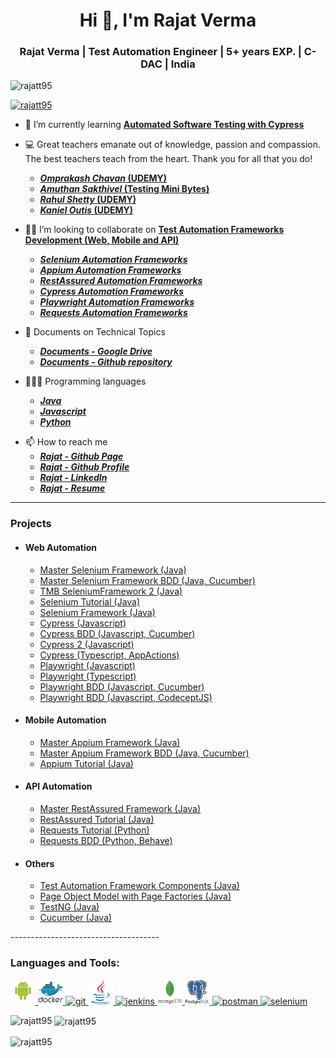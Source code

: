 <h1 align="center">Hi 👋, I'm Rajat Verma</h1>
<h3 align="center">Rajat Verma  |  Test Automation Engineer  |  5+ years EXP.  |  C-DAC |  India</h3>
								
<p align="left"> <img src="https://komarev.com/ghpvc/?username=rajatt95&label=Profile%20views&color=0e75b6&style=flat" alt="rajatt95" /> </p>

<p align="left"> <a href="https://github.com/ryo-ma/github-profile-trophy"><img src="https://github-profile-trophy.vercel.app/?username=rajatt95" alt="rajatt95" /></a> </p>

- 🌱 I’m currently learning <a href ="https://www.udemy.com/course/automated-testing-with-cypress">
	<b> Automated Software Testing with Cypress </b> </a>
	
- 💻 Great teachers emanate out of knowledge, passion and compassion. The best teachers teach from the heart. Thank you for all that you do!
	- <a href="https://github.com/stars/rajatt95/lists/udemy-omprakash-chavan"> <b> <i> Omprakash Chavan </i> (UDEMY) </b> </a>
	- <a href="https://github.com/stars/rajatt95/lists/testing-mini-bytes-amuthan"> <b> <i> Amuthan Sakthivel </i> (Testing Mini Bytes) </b> </a>
	- <a href="https://github.com/stars/rajatt95/lists/udemy-rahul-shetty"> <b> <i> Rahul Shetty </i> (UDEMY) </b> </a>
	- <a href="https://github.com/stars/rajatt95/lists/udemy-kaniel-outis"> <b> <i> Kaniel Outis </i> (UDEMY) </b> </a>
	

<!-- - All of my projects are available at <a href="https://github.com/rajatt95"><b>Rajat - Github Profile</b></a>
 -->
<!-- - 💻 All of my projects are available at <a href="https://github.com/rajatt95"><b>Rajat - Github Profile</b></a> -->

- 👨‍💻 I’m looking to collaborate on <a href="https://github.com/rajatt95"><b> Test Automation Frameworks Development (Web, Mobile and API)</b></a>
	- <a href="https://github.com/stars/rajatt95/lists/selenium-automation-frameworks"> <b> <i> Selenium Automation Frameworks </i> </b> </a>
	- <a href="https://github.com/stars/rajatt95/lists/appium-automation-frameworks"> <b> <i> Appium Automation Frameworks </i> </b> </a>	
	- <a href="https://github.com/stars/rajatt95/lists/restassured-automation-framework"> <b> <i> RestAssured Automation Frameworks </i> </b> </a>
	- <a href="https://github.com/stars/rajatt95/lists/cypress-automation-frameworks"> <b> <i> Cypress Automation Frameworks </i> </b> </a>
	- <a href="https://github.com/stars/rajatt95/lists/playwright-automation-frameworks"> <b> <i> Playwright Automation Frameworks </i> </b> </a>
	- <a href="https://github.com/stars/rajatt95/lists/requests-automation-framework"> <b> <i> Requests Automation Frameworks </i> </b> </a>



- 📄 Documents on Technical Topics 
	- <a href="https://drive.google.com/drive/folders/1tne9pZjgWvfrS0l9tVHs6k1jnQHpTLoA?usp=sharing"> <b> <i> Documents - Google Drive </i> </b> </a>
	- <a href="https://github.com/rajatt95/Documents"> <b> <i> Documents - Github repository </i> </b> </a>	

- 👨🏽‍💻 Programming languages
	- <a href="https://github.com/stars/rajatt95/lists/programming-language-java"> <b> <i> Java </i> </b> </a>
	- <a href="https://github.com/stars/rajatt95/lists/programming-language-javascript"> <b> <i> Javascript </i> </b> </a>
	- <a href="https://github.com/stars/rajatt95/lists/programming-language-python"> <b> <i> Python </i> </b> </a>


<!-- - 📫 How to reach me **rajatvermaa95@gmail.com** and <a href="https://rajatt95.github.io/"> <b> Rajat Github Page</b></a>
 -->
- 📫 How to reach me 
	- <a href="https://rajatt95.github.io/"> <b> <i> Rajat - Github Page </i> </b> </a>	
	- <a href="https://github.com/rajatt95/"> <b> <i> Rajat - Github Profile </i> </b> </a>	
	- <a href="https://www.linkedin.com/in/rajat-v-3b0685128/"> <b> <i> Rajat - LinkedIn </i> </b> </a>	
	- <a href="https://drive.google.com/drive/folders/10thl_mWevemQHabVzpY_a2ie1BG13rUk?usp=sharing"> <b> <i> Rajat - Resume </i> </b> </a>	
 
<!-- 
<h3 align="left">Connect with me:</h3>
<p align="left"> <a href="https://linkedin.com/in/rajat-v-3b0685128/" target="blank"><img align="center" src="https://raw.githubusercontent.com/rahuldkjain/github-profile-readme-generator/master/src/images/icons/Social/linked-in-alt.svg" alt="rajat-v-3b0685128/" height="30" width="40" /></a></p>
 -->
<!-- <ul class="icons">
	<li><a href="https://www.linkedin.com/in/rajat-v-3b0685128/" class="icon brands fa-linkedin"><span class="label">LinkedIn</span></a></li>
	<li><a href="https://github.com/rajatt95" class="icon brands fa-github"><span class="label">GitHub</span></a></li>
	<li><a href="https://rajatt95.github.io/" class="icon brands fa-github-alt"><span class="label">GitHub Page</span></a></li>
</ul> -->
-------------------------------------
<article>
	<h3>Projects</h3>
		<ul>
			<li><h4>Web Automation</h4></li>
			<ul style="list-style-type:circle">
				<li> <a href="https://github.com/rajatt95/MasterSeleniumFramework">Master Selenium Framework (Java)</a> </li>
				<li> <a href="https://github.com/rajatt95/MasterSeleniumFramework_BDD">Master Selenium Framework BDD (Java, Cucumber)</a> </li>
				<li> <a href="https://github.com/rajatt95/TMB_SeleniumFramework2">TMB SeleniumFramework 2 (Java)</a> </li>
				<li> <a href="https://github.com/rajatt95/Final_Selenium_Tutorial">Selenium Tutorial (Java)</a> </li>
				<li> <a href="https://github.com/rajatt95/Final_Framework_Selenium_TestNG">Selenium Framework (Java)</a> </li>
				<li> <a href="https://github.com/rajatt95/Cypress_JS">Cypress (Javascript)</a> </li>
				<li> <a href="https://github.com/rajatt95/Cypress_JS_BDD">Cypress BDD (Javascript, Cucumber)</a> </li>
				<li> <a href="https://github.com/rajatt95/Cypress_JS">Cypress 2 (Javascript)</a> </li>
				<li> <a href="https://github.com/rajatt95/Cypress_JS">Cypress (Typescript, AppActions)</a> </li>
				<li> <a href="https://github.com/rajatt95/Playwright_JS">Playwright (Javascript)</a> </li>
				<li> <a href="https://github.com/rajatt95/Playwright_TS">Playwright (Typescript)</a> </li>
				<li> <a href="https://github.com/rajatt95/Playwright_JS_BDD">Playwright BDD (Javascript, Cucumber)</a> </li>
				<li> <a href="https://github.com/rajatt95/Playwright_JS_BDD_CodeceptJS/">Playwright BDD (Javascript, CodeceptJS)</a> </li>
			</ul>
		</ul>
		<ul>
			<li><h4>Mobile Automation</h4></li>
			<ul style="list-style-type:circle">
				<li> <a target="_blank" href="https://github.com/rajatt95/MasterAppiumFramework">Master Appium Framework (Java)</a> </li>
				<li> <a target="_blank" href="https://github.com/rajatt95/MasterAppiumFramework_BDD">Master Appium Framework BDD (Java, Cucumber)</a> </li>
				<li> <a target="_blank" href="https://github.com/rajatt95/Learn_Appium_basicsToAdvanced_RS"> Appium Tutorial (Java)</a> </li>
			</ul>	
		</ul>
		<ul>
			<li><h4>API Automation</h4></li>	
			<ul style="list-style-type:circle">
				<li> <a href="https://github.com/rajatt95/MasterRestAssuredFramework">Master RestAssured Framework (Java)</a> </li>
				<li> <a href="https://github.com/rajatt95/Final_RestAssured_Tutorial">RestAssured Tutorial (Java)</a> </li>
				<li> <a href="https://github.com/rajatt95/Python_Requests">Requests Tutorial (Python) </a> </li>
				<li> <a href="https://github.com/rajatt95/PythonRequests_BDD">Requests BDD (Python, Behave)</a> </li>
			</ul>	
		</ul>
		<ul>
			<li><h4>Others</h4></li>
			<ul style="list-style-type:circle">
				<li> <a href="https://github.com/rajatt95/Final_Automation_Framework_Components_Tutorial">Test Automation Framework Components (Java)</a> </li>
				<li> <a href="https://github.com/rajatt95/Final_PageObjectModel_And_PageFactories_Tutorial">Page Object Model with Page Factories (Java)</a> </li>
				<li> <a href="https://github.com/rajatt95/Final_TestNG_Tutorial">TestNG (Java)</a> </li>
				<li> <a href="https://github.com/rajatt95/Final_Cucumber_Tutorial">Cucumber (Java)</a> </li>									</ul>
		</ul>
</article>
-------------------------------------

<h3 align="left">Languages and Tools:</h3>
<p align="left"> <a href="https://developer.android.com" target="_blank" rel="noreferrer"> <img src="https://raw.githubusercontent.com/devicons/devicon/master/icons/android/android-original-wordmark.svg" alt="android" width="40" height="40"/> </a> <a href="https://www.docker.com/" target="_blank" rel="noreferrer"> <img src="https://raw.githubusercontent.com/devicons/devicon/master/icons/docker/docker-original-wordmark.svg" alt="docker" width="40" height="40"/> </a> <a href="https://git-scm.com/" target="_blank" rel="noreferrer"> <img src="https://www.vectorlogo.zone/logos/git-scm/git-scm-icon.svg" alt="git" width="40" height="40"/> </a> <a href="https://www.java.com" target="_blank" rel="noreferrer"> <img src="https://raw.githubusercontent.com/devicons/devicon/master/icons/java/java-original.svg" alt="java" width="40" height="40"/> </a> <a href="https://www.jenkins.io" target="_blank" rel="noreferrer"> <img src="https://www.vectorlogo.zone/logos/jenkins/jenkins-icon.svg" alt="jenkins" width="40" height="40"/> </a> <a href="https://www.mongodb.com/" target="_blank" rel="noreferrer"> <img src="https://raw.githubusercontent.com/devicons/devicon/master/icons/mongodb/mongodb-original-wordmark.svg" alt="mongodb" width="40" height="40"/> </a> <a href="https://www.postgresql.org" target="_blank" rel="noreferrer"> <img src="https://raw.githubusercontent.com/devicons/devicon/master/icons/postgresql/postgresql-original-wordmark.svg" alt="postgresql" width="40" height="40"/> </a> <a href="https://postman.com" target="_blank" rel="noreferrer"> <img src="https://www.vectorlogo.zone/logos/getpostman/getpostman-icon.svg" alt="postman" width="40" height="40"/> </a> <a href="https://www.selenium.dev" target="_blank" rel="noreferrer"> <img src="https://raw.githubusercontent.com/detain/svg-logos/780f25886640cef088af994181646db2f6b1a3f8/svg/selenium-logo.svg" alt="selenium" width="40" height="40"/> </a> </p>

<p><img align="left" src="https://github-readme-stats.vercel.app/api/top-langs?username=rajatt95&show_icons=true&locale=en&layout=compact" alt="rajatt95" /></p>

<p>&nbsp;<img align="center" src="https://github-readme-stats.vercel.app/api?username=rajatt95&show_icons=true&locale=en" alt="rajatt95" /></p>

<p><img align="center" src="https://github-readme-streak-stats.herokuapp.com/?user=rajatt95&" alt="rajatt95" /></p>
